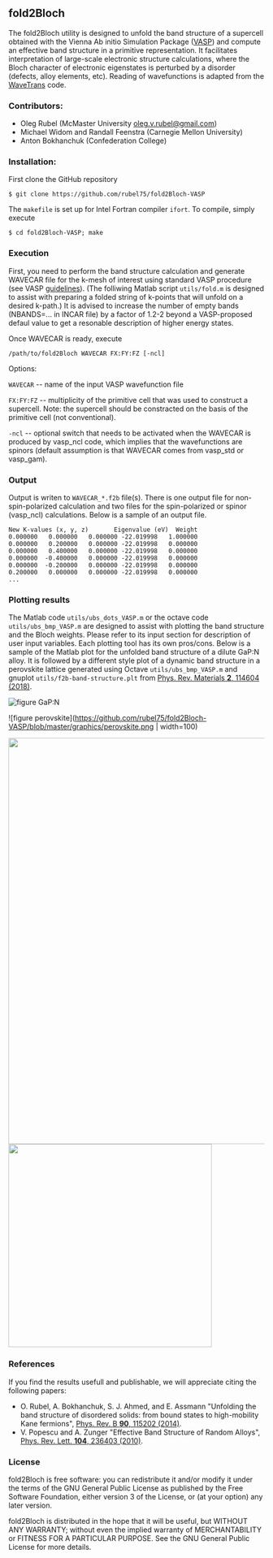 ## fold2Bloch

The fold2Bloch utility is designed to unfold the band structure of a supercell obtained with the Vienna Ab initio Simulation Package ([VASP](https://www.vasp.at)) and compute an effective band structure in a primitive representation. It facilitates interpretation of large-scale electronic structure calculations, where the Bloch character of electronic eigenstates is perturbed by a disorder (defects, alloy elements, etc). Reading of wavefunctions is adapted from the [WaveTrans](http://www.andrew.cmu.edu/user/feenstra/wavetrans) code.

### Contributors:
* Oleg Rubel (McMaster University <oleg.v.rubel@gmail.com>)
* Michael Widom and Randall Feenstra (Carnegie Mellon University)
* Anton Bokhanchuk (Confederation College)

### Installation:
First clone the GitHub repository

`$ git clone https://github.com/rubel75/fold2Bloch-VASP`

The `makefile` is set up for Intel Fortran compiler `ifort`. To compile, simply execute

`$ cd fold2Bloch-VASP; make`

### Execution
First, you need to perform the band structure calculation and generate WAVECAR file for the k-mesh of interest using standard VASP procedure (see VASP [guidelines](https://cms.mpi.univie.ac.at/wiki/index.php/Si_bandstructure)). (The folliwing Matlab script `utils/fold.m` is designed to assist with preparing a folded string of k-points that will unfold on a desired k-path.) It is advised to increase the number of empty bands (NBANDS=... in INCAR file) by a factor of 1.2-2 beyond a VASP-proposed defaul value to get a resonable description of higher energy states.

Once WAVECAR is ready, execute

`/path/to/fold2Bloch WAVECAR FX:FY:FZ [-ncl]`

Options:

  `WAVECAR` -- name of the input VASP wavefunction file

  `FX:FY:FZ` -- multiplicity of the primitive cell that was used to construct a supercell. Note: the supercell should be constracted on the basis of the primitive cell (not conventional).

  `-ncl` -- optional switch that needs to be activated when the WAVECAR is produced by vasp_ncl code, which implies that the wavefunctions are spinors (default assumption is that WAVECAR comes from vasp_std or vasp_gam).

### Output
Output is writen to `WAVECAR_*.f2b` file(s). There is one output file for non-spin-polarized calculation and two files for the spin-polarized or spinor (vasp_ncl) calculations. Below is a sample of an output file.

    New K-values (x, y, z)       Eigenvalue (eV)  Weight
    0.000000   0.000000   0.000000 -22.019998   1.000000
    0.000000   0.200000   0.000000 -22.019998   0.000000
    0.000000   0.400000   0.000000 -22.019998   0.000000
    0.000000  -0.400000   0.000000 -22.019998   0.000000
    0.000000  -0.200000   0.000000 -22.019998   0.000000
    0.200000   0.000000   0.000000 -22.019998   0.000000
    ...

### Plotting results
The Matlab code `utils/ubs_dots_VASP.m` or the octave code `utils/ubs_bmp_VASP.m` are designed to assist with plotting the band structure and the Bloch weights. Please refer to its input section for description of user input variables. Each plotting tool has its own pros/cons. Below is a sample of the Matlab plot for the unfolded band structure of a dilute GaP:N alloy. It is followed by a different style plot of a dynamic band structure in a perovskite lattice generated using Octave `utils/ubs_bmp_VASP.m` and gnuplot `utils/f2b-band-structure.plt` from [Phys. Rev. Materials **2**, 114604 (2018)](http://olegrubel.mcmaster.ca/publications/2018/Zheng_PRMat_2_2018.pdf).

![figure GaP:N](https://github.com/rubel75/fold2Bloch-VASP/blob/master/graphics/GaP%2BN.png)

![figure perovskite](https://github.com/rubel75/fold2Bloch-VASP/blob/master/graphics/perovskite.png | width=100)

<img src="https://github.com/rubel75/fold2Bloch-VASP/blob/master/graphics/GaP%2BN.png" width="800">

<img src="https://github.com/rubel75/fold2Bloch-VASP/blob/master/graphics/perovskite.png" width="400">


### References
If you find the results usefull and publishable, we will appreciate citing the following papers:
* O. Rubel, A. Bokhanchuk, S. J. Ahmed, and E. Assmann "Unfolding the band structure of disordered solids: from bound states to high-mobility Kane fermions", [Phys. Rev. B **90**, 115202 (2014)](http://olegrubel.mcmaster.ca/publications/2014/Rubel_PRB_90_115202.pdf).
* V. Popescu and A. Zunger "Effective Band Structure of Random Alloys", [Phys. Rev. Lett. **104**, 236403 (2010)](https://journals.aps.org/prl/abstract/10.1103/PhysRevLett.104.236403).

### License

fold2Bloch is free  software: you can redistribute  it and/or modify
it under the  terms of the GNU General Public  License as published by
the Free Software Foundation, either version  3 of the License, or (at
your option) any later version.

fold2Bloch is  distributed in the hope  that it will be useful, but
WITHOUT   ANY  WARRANTY;   without  even   the  implied   warranty  of
MERCHANTABILITY  or FITNESS  FOR A  PARTICULAR PURPOSE.   See  the GNU
General Public License for more details.
